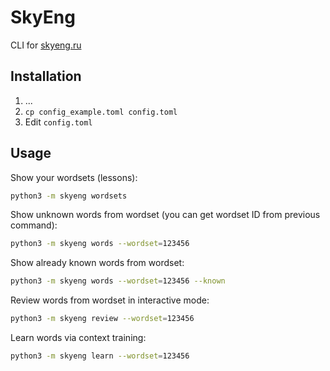 # SkyEng

CLI for [skyeng.ru](https://skyeng.ru/)

## Installation

1. ...
1. `cp config_example.toml config.toml`
1. Edit `config.toml`

## Usage

Show your wordsets (lessons):

```bash
python3 -m skyeng wordsets
```

Show unknown words from wordset (you can get wordset ID from previous command):

```bash
python3 -m skyeng words --wordset=123456
```

Show already known words from wordset:

```bash
python3 -m skyeng words --wordset=123456 --known
```

Review words from wordset in interactive mode:

```bash
python3 -m skyeng review --wordset=123456
```

Learn words via context training:

```bash
python3 -m skyeng learn --wordset=123456
```
